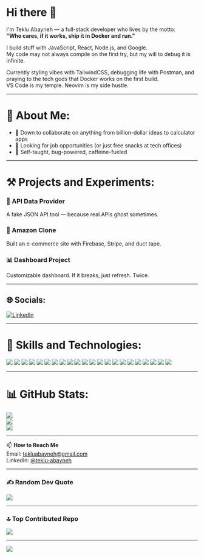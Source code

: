 # Hi there 👋

I'm Teklu Abayneh — a full-stack developer who lives by the motto:  
**"Who cares, if it works, ship it in Docker and run."**

I build stuff with JavaScript, React, Node.js, and Google.  
My code may not always compile on the first try, but my will to debug it is infinite.

Currently styling vibes with TailwindCSS, debugging life with Postman, and praying to the tech gods that Docker works on the first build.  
VS Code is my temple. Neovim is my side hustle.

---

# 💫 About Me:

- 👯 Down to collaborate on anything from billion-dollar ideas to calculator apps  
- 🤝 Looking for job opportunities (or just free snacks at tech offices)  
- 🧠 Self-taught, bug-powered, caffeine-fueled

---

# ⚒️ Projects and Experiments:

### 🧪 API Data Provider  
A fake JSON API tool — because real APIs ghost sometimes.

### 🛒 Amazon Clone  
Built an e-commerce site with Firebase, Stripe, and duct tape.

### 📊 Dashboard Project  
Customizable dashboard. If it breaks, just refresh. Twice.

---

## 🌐 Socials:

[![LinkedIn](https://img.shields.io/badge/LinkedIn-%230077B5.svg?logo=linkedin&logoColor=white)](https://www.linkedin.com/in/teklu-abayneh)

---

# 🚀 Skills and Technologies:

<div>
  <img src="https://img.shields.io/badge/html5-%23E34F26.svg?style=for-the-badge&logo=html5&logoColor=white" />
  <img src="https://img.shields.io/badge/css3-%231572B6.svg?style=for-the-badge&logo=css3&logoColor=white" />
  <img src="https://img.shields.io/badge/javascript-%23323330.svg?style=for-the-badge&logo=javascript&logoColor=%23F7DF1E" />
  <img src="https://img.shields.io/badge/typescript-%23007ACC.svg?style=for-the-badge&logo=typescript&logoColor=white" />
  <img src="https://img.shields.io/badge/react-%2320232a.svg?style=for-the-badge&logo=react&logoColor=%2361DAFB" />
  <img src="https://img.shields.io/badge/next.js-%23000000.svg?style=for-the-badge&logo=next.js&logoColor=white" />
  <img src="https://img.shields.io/badge/tailwindcss-%2338B2AC.svg?style=for-the-badge&logo=tailwind-css&logoColor=white" />
  <img src="https://img.shields.io/badge/node.js-6DA55F?style=for-the-badge&logo=node.js&logoColor=white" />
  <img src="https://img.shields.io/badge/express.js-%23404d59.svg?style=for-the-badge&logo=express&logoColor=%2361DAFB" />
  <img src="https://img.shields.io/badge/mongodb-%2347A248.svg?style=for-the-badge&logo=mongodb&logoColor=white" />
  <img src="https://img.shields.io/badge/mysql-4479A1.svg?style=for-the-badge&logo=mysql&logoColor=white" />
  <img src="https://img.shields.io/badge/postgresql-%23336791.svg?style=for-the-badge&logo=postgresql&logoColor=white" />
  <img src="https://img.shields.io/badge/docker-%230db7ed.svg?style=for-the-badge&logo=docker&logoColor=white" />
  <img src="https://img.shields.io/badge/NPM-%23CB3837.svg?style=for-the-badge&logo=npm&logoColor=white" />
  <img src="https://img.shields.io/badge/git-%23F05033.svg?style=for-the-badge&logo=git&logoColor=white" />
  <img src="https://img.shields.io/badge/github-%23121011.svg?style=for-the-badge&logo=github&logoColor=white" />
  <img src="https://img.shields.io/badge/gitlab-%23FC6D26.svg?style=for-the-badge&logo=gitlab&logoColor=white" />
  <img src="https://img.shields.io/badge/aws-%23FF9900.svg?style=for-the-badge&logo=amazonaws&logoColor=white" />
  <img src="https://img.shields.io/badge/chatgpt-%2300A67E.svg?style=for-the-badge&logo=openai&logoColor=white" />
  <img src="https://img.shields.io/badge/VSCode-%23007ACC.svg?style=for-the-badge&logo=visual-studio-code&logoColor=white" />
  <img src="https://img.shields.io/badge/neovim-%2300FF00.svg?style=for-the-badge&logo=neovim&logoColor=black" />
  <img src="https://img.shields.io/badge/postman-%23FF6C37.svg?style=for-the-badge&logo=postman&logoColor=white" />
</div>


---

# 📊 GitHub Stats:

![](https://github-readme-stats.vercel.app/api?username=tekluabayneh&theme=dark&hide_border=false&include_all_commits=true&count_private=true)  
![](https://github-readme-streak-stats.herokuapp.com/?user=tekluabayneh&theme=dark&hide_border=false)  
![](https://github-readme-stats.vercel.app/api/top-langs/?username=tekluabayneh&theme=dark&hide_border=false&include_all_commits=true&count_private=true&layout=compact)

---

📫 **How to Reach Me**  
Email: tekluabayneh@gmail.com  
LinkedIn: [@teklu-abayneh](https://www.linkedin.com/in/teklu-abayneh)

---

### ✍️ Random Dev Quote  
![](https://quotes-github-readme.vercel.app/api?type=horizontal&theme=radical)

---

### 🔝 Top Contributed Repo  
![](https://github-contributor-stats.vercel.app/api?username=tekluabayneh&limit=5&theme=dark&combine_all_yearly_contributions=true)

---

[![](https://visitcount.itsvg.in/api?id=tekluabayneh&icon=0&color=0)](https://visitcount.itsvg.in)

<!-- Fueled by Tailwind, built in Docker, debugged in Postman, saved by Ctrl+Z -->
